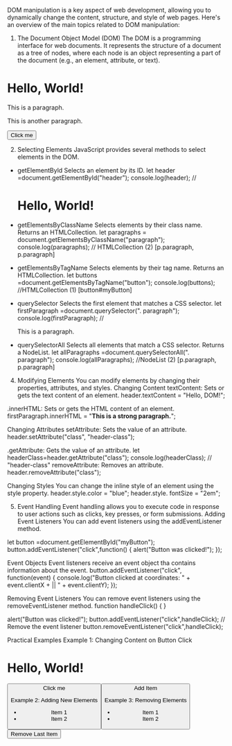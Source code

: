 
DOM manipulation is a key aspect of web development, allowing you to dynamically change the content, structure, and style of web pages. Here's an overview of the main topics related to DOM manipulation:
1. The Document Object Model (DOM)
The DOM is a programming interface for web documents. It represents the structure of a document as a tree of nodes, where each node is an object representing a part of the document (e.g., an element, attribute, or text).

<!DOCTYPE html>
<html>
<head>
<title>DOM Example</title>
</head>
<body>
<h1 id="header">Hello, World!</h1> 
<p class="paragraph">This is a paragraph.</p>
<p class="paragraph">This is another paragraph.</p>
<button id="myButton">Click me</button>
<script src="script.js"></script> 
</body>
</html>



2. Selecting Elements
JavaScript provides several methods to
select elements in the DOM.

- getElementByld
Selects an element by its ID.
let header =document.getElementById("header");
console.log(header); // <h1 id="header">Hello, World!</h1>

- getElementsByClassName
Selects elements by their class name. Returns an HTMLCollection.
let paragraphs = document.getElementsByClassName("paragraph");
console.log(paragraphs); //
HTMLCollection (2) [p.paragraph, p.paragraph]

- getElementsByTagName
Selects elements by their tag name. Returns an HTMLCollection.
let buttons =document.getElementsByTagName("button"); console.log(buttons); //HTMLCollection (1) [button#myButton]

- querySelector
Selects the first element that matches a CSS selector.
let firstParagraph =document.querySelector(". paragraph"); console.log(firstParagraph); // <p class="paragraph">This is a paragraph.</p>
  
- querySelectorAll
Selects all elements that match a CSS
selector. Returns a NodeList.
let allParagraphs =document.querySelectorAll(". paragraph"); console.log(allParagraphs); //NodeList (2) [p.paragraph, p.paragraph]



4. Modifying Elements
You can modify elements by changing their properties, attributes, and styles.
Changing Content
textContent: Sets or gets the text
content of an element.
header.textContent = "Hello, DOM!";

.innerHTML: Sets or gets the HTML
content of an element.
firstParagraph.innerHTML = "<strong>This is a strong paragraph.</strong>";

Changing Attributes
setAttribute: Sets the value of an attribute.
header.setAttribute("class", "header-class");



.getAttribute: Gets the value of an attribute.
let headerClass=header.getAttribute("class"); console.log(headerClass); // "header-class"
removeAttribute: Removes an attribute.
header.removeAttribute("class");

Changing Styles
You can change the inline style of an element using the style property.
header.style.color = "blue"; header.style. fontSize = "2em";


5. Event Handling
Event handling allows you to execute code in response to user actions such as clicks, key presses, or form submissions.
Adding Event Listeners
You can add event listeners using the addEventListener method.

let button =document.getElementById("myButton");
button.addEventListener("click",function() {
alert("Button was clicked!");
});

Event Objects
Event listeners receive an event object tha contains information about the event.
button.addEventListener("click",
function(event) {
console.log("Button clicked at
coordinates: " + event.clientX + || " + event.clientY);
});


Removing Event Listeners
You can remove event listeners using the removeEventListener method.
function handleClick() {
}

alert("Button was clicked!");
button.addEventListener("click",handleClick);
// Remove the event listener
button.removeEventListener("click",handleClick);



Practical Examples
Example 1: Changing Content on Button
Click
<!DOCTYPE html>
<html>
<head>
<title>DOM Manipulation</title>
</head>
<body>
<h1 id="header">Hello, World!</h1> <button id="myButton">Click me</
button>
<script>
let button =document.getElementById("myButton"); button.addEventListener("click",
function() {
let header =document.getElementById("header");
header.textContent = "You clicked the button!";
});
</script>
</body>
</html>



Example 2: Adding New Elements
<!DOCTYPE html>
<html>
<head>
<title>DOM Manipulation</title>
</head>
<body>
<ul id="list">
<li>Item 1</li>
<li>Item 2</li>
</ul>
<button id="addButton">Add Item</
button>
<script>
let addButton =document.getElementById("addButton"); addButton.addEventListener("click",
function() {
let list =document.getElementById("list");
let newItem =document.createElement("li");
newItem.textContent = "New Item"; list.appendChild(newItem);
});
</script>
</body>
</html>


Example 3: Removing Elements
<!DOCTYPE html>
<html>
<head>
<title>DOM Manipulation</title>
</head>
<body>
<ul id="list">
<li>Item 1</li>
<li>Item 2</li>
</ul>
<button id="removeButton">Remove Last Item</button>
<script>
let removeButton =document.getElementById("removeButton");
removeButton.addEventListener("click",function() {
let list =document.getElementById("list");
list.removeChild(list.lastElementChild);
});
</script>
</body>
</html>

